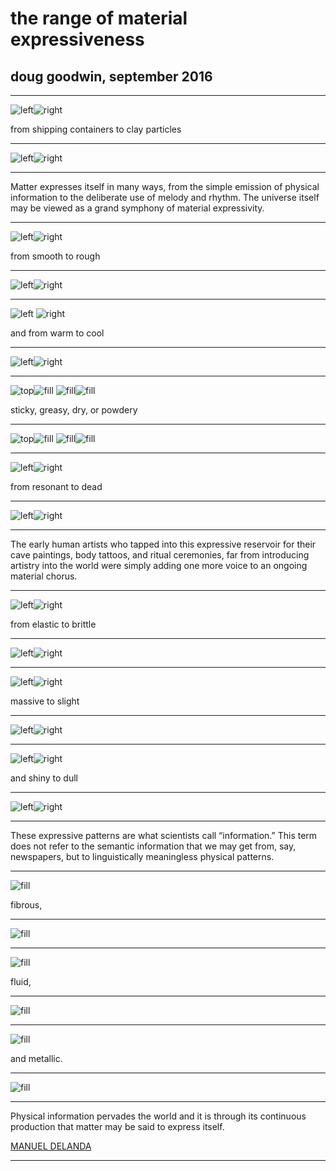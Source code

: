 
# the range of material expressiveness
## doug goodwin, september 2016

---

![left](/Users/dgoodwin/Pictures/Shipping_containers_at_Clyde.jpg)![right](/Users/dgoodwin/Pictures/Kaolin%20particle.jpg)

from shipping containers to clay particles

---

![left](/Users/dgoodwin/Pictures/Shipping_containers_at_Clyde.jpg)![right](/Users/dgoodwin/Pictures/Kaolin%20particle.jpg)

---

Matter expresses itself in many ways, from the simple emission of physical information to the deliberate use of melody and rhythm. The universe itself may be viewed as a grand symphony of material expressivity. 


---


![left](/Users/dgoodwin/Pictures/stones-1594837_1280.jpg)![right](/Users/dgoodwin/Pictures/rough-texture.jpg)

from smooth to rough

---

![left](/Users/dgoodwin/Pictures/stones-1594837_1280.jpg)![right](/Users/dgoodwin/Pictures/rough-texture.jpg)

---

![left](/Users/dgoodwin/Pictures/Canadian_warmth_jpg_2_592×3_888_pixels.png)
![right](/Users/dgoodwin/Pictures/Drinking_can_ring-pull_tab.jpg)

and from warm to cool

---

![left](/Users/dgoodwin/Pictures/Canadian_warmth_jpg_2_592×3_888_pixels.png)![right](/Users/dgoodwin/Pictures/Drinking_can_ring-pull_tab.jpg)

---

![top](/Users/dgoodwin/Pictures/geckofoot.png)![fill](/Users/dgoodwin/Pictures/greasy.png)
![fill](/Users/dgoodwin/Pictures/drylawn.png)![fill](/Users/dgoodwin/Pictures/powderyleaf.png)

sticky, greasy, dry, or powdery

---

![top](/Users/dgoodwin/Pictures/geckofoot.png)![fill](/Users/dgoodwin/Pictures/greasy.png)
![fill](/Users/dgoodwin/Pictures/drylawn.png)![fill](/Users/dgoodwin/Pictures/powderyleaf.png)

---

![left](/Users/dgoodwin/Pictures/singing-bowl.jpg)![right](/Users/dgoodwin/Pictures/anechoicchamber.png)

from resonant to dead

---


![left](/Users/dgoodwin/Pictures/singing-bowl.jpg)![right](/Users/dgoodwin/Pictures/anechoicchamber.png)

---

The early human artists who tapped into this expressive reservoir for their cave paintings, body tattoos, and ritual ceremonies, far from introducing artistry into the world were simply adding one more voice to an ongoing material chorus.

---

![left](/Users/dgoodwin/Pictures/elacticbands.png)![right](/Users/dgoodwin/Pictures/shatteredglass.jpg)

from elastic to brittle

---

![left](/Users/dgoodwin/Pictures/elacticbands.png)![right](/Users/dgoodwin/Pictures/shatteredglass.jpg)

---

![left](/Users/dgoodwin/Pictures/massiveboulder.png)![right](/Users/dgoodwin/Pictures/slightfeather.jpg)

massive to slight

---

![left](/Users/dgoodwin/Pictures/massiveboulder.png)![right](/Users/dgoodwin/Pictures/slightfeather.jpg)

---

![left](/Users/dgoodwin/Pictures/shinymatador.png)![right](/Users/dgoodwin/Pictures/dullcoal.png)

and shiny to dull

---


![left](/Users/dgoodwin/Pictures/shinymatador.png)![right](/Users/dgoodwin/Pictures/dullcoal.png)


---

These expressive patterns are what scientists call “information.” This term does not refer to the semantic information that we may get from, say, newspapers, but to linguistically meaningless physical patterns.

---

![fill](/Users/dgoodwin/Pictures/Natural_Cotton_Scrim_Fabric___onlinefabricstore_net.png)

fibrous,

---

![fill](/Users/dgoodwin/Pictures/Natural_Cotton_Scrim_Fabric___onlinefabricstore_net.png)

---

![fill](/Users/dgoodwin/Pictures/fluidcolor.jpg)

fluid,

---

![fill](/Users/dgoodwin/Pictures/fluidcolor.jpg)

---

![fill](/Users/dgoodwin/Pictures/metallicplate.jpg)

and metallic.

---

![fill](/Users/dgoodwin/Pictures/metallicplate.jpg)

---

Physical information pervades the world and it is through its continuous production that matter may be said to express itself. 

[MANUEL DELANDA](https://lebbeuswoods.wordpress.com/2009/01/05/manuel-delanda-matters-4/)

---